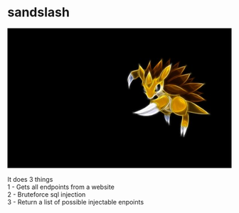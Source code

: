 # sandslash

![Screenshot](sandslash.jpg)

It does 3 things <br />
1 - Gets all endpoints from a website <br />
2 - Bruteforce sql injection <br />
3 - Return a list of possible injectable enpoints

